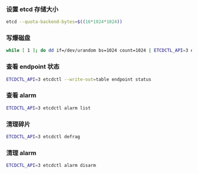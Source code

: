 ### 设置 etcd 存储大小

```sh
etcd --quota-backend-bytes=$((16*1024*1024))
```

### 写爆磁盘

```sh
while [ 1 ]; do dd if=/dev/urandom bs=1024 count=1024 | ETCDCTL_API=3 etcdctl put key || break; done
```

### 查看 endpoint 状态

```sh
ETCDCTL_API=3 etcdctl --write-out=table endpoint status
```

### 查看 alarm

```sh
ETCDCTL_API=3 etcdctl alarm list
```

### 清理碎片

```sh
ETCDCTL_API=3 etcdctl defrag
```

### 清理 alarm

```sh
ETCDCTL_API=3 etcdctl alarm disarm
```
